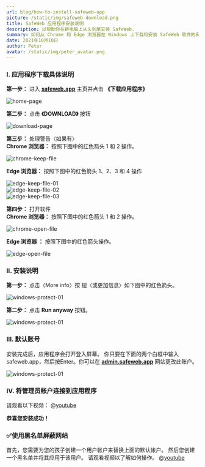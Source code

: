 ```yaml
---
url: blog/how-to-install-safeweb-app
picture: /static/img/safeweb-download.png
title: SafeWeb 应用程序安装说明
description: 以帮助你在新电脑上从头到尾安装 SafeWeb.
summary: 如何从 Chrome 和 Edge 浏览器在 Windows 上下载和安装 SafeWeb 软件的安装。 你按照以下步骤操作。
date: 2021年10月10日
author: Peter
avatar: /static/img/peter_avatar.png
---
```

### I. 应用程序下载具体说明
**第一步：** 进入 **[safeweb.app](https://safeweb.app/zh/)** 主页并点击 **《下载应用程序》**

![home-page](/static/img/safeweb-how-to-install-01-zh.png)

**第二步：** 点击 **《DOWNLOAD》** 按钮

![download-page](/static/img/safeweb-how-to-install-02-zh.png)

**第三步：** 处理警告〈如果有〉\
**Chrome 浏览器：** 按照下图中的红色箭头 1 和 2 操作。

![chrome-keep-file](/static/img/safeweb-how-to-install-chrome-01.png)

**Edge 浏览器：** 按照下图中的红色箭头 1、2、3 和 4 操作

![edge-keep-file-01](/static/img/safeweb-how-to-install-edge-01.png)\
![edge-keep-file-02](/static/img/safeweb-how-to-install-edge-02.png)\
![edge-keep-file-03](/static/img/safeweb-how-to-install-edge-03.png)

**第四步：** 打开软件\
**Chrome 浏览器：** 按照下图中的红色箭头 1 和 2 操作。

![chrome-open-file](/static/img/safeweb-how-to-install-chrome-02.png)

**Edge 浏览器 ：** 按照下图中的红色箭头操作。

![edge-open-file](/static/img/safeweb-how-to-install-edge-04.png)

### II. 安装说明
**第一步：** 点击〈More info〉按 钮〈或更加信息〉如下图中的红色箭头。

![windows-protect-01](/static/img/safeweb-how-to-install-05.png)

**第二步：** 点击 **Run anyway** 按钮。

![windows-protect-01](/static/img/safeweb-how-to-install-06.png)

### III. 默认账号
安装完成后，应用程序会打开登入屏幕。 你只要在下面的两个白框中输入safeweb.app，然后按Enter。你可以在 **[admin.safeweb.app](https://admin.safeweb.app)** 网站更改此账户。

![windows-protect-01](/static/img/safeweb-how-to-install-07-login-default.png)

### IV. 将管理员帐户连接到应用程序
请观看以下视频：
@[youtube](https://www.youtube.com/watch?v=UROEl_wwmxA)

**恭喜您安装成功！**

### ✅使用黑名单屏蔽网站
首先，您需要为您的孩子创建一个用户帐户来替换上面的默认帐户。 然后您创建一个黑名单并将其应用于该用户。 请观看视频以了解如何操作。
@[youtube](https://www.youtube.com/watch?v=wxm8yZFjI-4)
